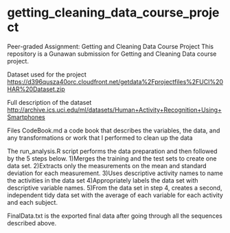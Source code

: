 # getting_cleaning_data_course_project

Peer-graded Assignment: Getting and Cleaning Data Course Project
This repository is a Gunawan submission for Getting and Cleaning Data course project. 

Dataset used for the project
https://d396qusza40orc.cloudfront.net/getdata%2Fprojectfiles%2FUCI%20HAR%20Dataset.zip  

Full description of the dataset
http://archive.ics.uci.edu/ml/datasets/Human+Activity+Recognition+Using+Smartphones

Files
CodeBook.md a code book that describes the variables, the data, and any transformations or work that I performed to clean up the data 

The run_analysis.R script performs the data preparation and then followed by the 5 steps below.
1)Merges the training and the test sets to create one data set.
2)Extracts only the measurements on the mean and standard deviation for each measurement.
3)Uses descriptive activity names to name the activities in the data set
4)Appropriately labels the data set with descriptive variable names.
5)From the data set in step 4, creates a second, independent tidy data set with the average of each variable for each activity and each subject.

FinalData.txt is the exported final data after going through all the sequences described above.


